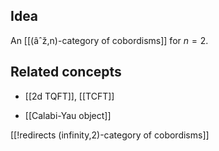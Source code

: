 

## Idea

An [[(âˆž,n)-category of cobordisms]] for $n = 2$.

## Related concepts

* [[2d TQFT]], [[TCFT]]

* [[Calabi-Yau object]]

[[!redirects (infinity,2)-category of cobordisms]]